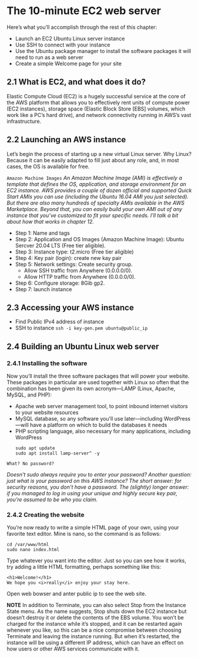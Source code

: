 # The 10-minute EC2 web server
Here’s what you’ll accomplish through the rest of this chapter:
- Launch an EC2 Ubuntu Linux server instance
- Use SSH to connect with your instance
- Use the Ubuntu package manager to install the software packages
it will need to run as a web server
- Create a simple Welcome page for your site

## 2.1 What is EC2, and what does it do?
Elastic Compute Cloud (EC2) is a hugely successful service at the core
of the AWS platform that allows you to effectively rent units of compute
power (EC2 instances), storage space (Elastic Block Store [EBS] volumes, which work like a PC’s hard drive), and network connectivity running in AWS’s vast infrastructure.

## 2.2 Launching an AWS instance
Let’s begin the process of starting up a new virtual Linux server. Why
Linux? Because it can be easily adapted to fill just about any role, and,
in most cases, the OS is available for free.


`Amazon Machine Images`
*An Amazon Machine Image (AMI) is effectively a template that defines the
OS, application, and storage environment for an EC2 instance. AWS provides a couple of dozen official and supported Quick Start AMIs you can use
(including the Ubuntu 16.04 AMI you just selected).
But there are also many hundreds of specialty AMIs available in the AWS
Marketplace. Beyond that, you can easily build your own AMI out of any
instance that you’ve customized to fit your specific needs. I’ll talk a bit about how that works in chapter 12.*

- Step 1: Name and tags
- Step 2: Application and OS Images (Amazon Machine Image): Ubuntu Sercver 20.04 LTS (Free tier aligible).
- Step 3: Instance type: t2.micro (Free tier aligible)
- Step 4: Key pair (login): create new kay pair
- Step 5: Network settings: Create security group. 
    + Allow SSH traffic from Anywhere (0.0.0.0/0). 
    + Allow HTTP traffic from Anywhere (0.0.0.0/0).
- Step 6: Configure storage: 8Gib gp2.
- Step 7: launch instance

## 2.3 Accessing your AWS instance
- Find Public IPv4 address of instance
- SSH to instance
`ssh -i key-gen.pem ubuntu@public_ip`

## 2.4 Building an Ubuntu Linux web server
### 2.4.1 Installing the software
Now you’ll install the three software packages that will power your website. These packages in particular are used
together with Linux so often that the combination has been given its
own acronym—LAMP (Linux, Apache, MySQL, and PHP):
- Apache web server management tool, to point inbound internet
visitors to your website resources
- MySQL database, so any software you’ll use later—including
WordPress—will have a platform on which to build the databases
it needs
- PHP scripting language, also necessary for many applications,
including WordPress
    ```
    sudo apt update
    sudo apt install lamp-server^ -y
    ```
`What? No password?`

*Doesn’t sudo always require you to enter your password? Another question:
just what is your password on this AWS instance?
The short answer: for security reasons, you don’t have a password. The
(slightly) longer answer: if you managed to log in using your unique and
highly secure key pair, you’re assumed to be who you claim.*

### 2.4.2 Creating the website
You’re now ready to write a simple HTML page of your own, using your
favorite text editor. Mine is nano, so the command is as follows:
```
cd /var/www/html
sudo nano index.html
```

Type whatever you want into the editor. Just so you can see how it works,
try adding a little HTML formatting, perhaps something like this:
```
<h1>Welcome!</h1>
We hope you <i>really</i> enjoy your stay here.
```
Open web bowser and anter public ip to see the web site.

**NOTE**
In addition to Terminate, you can also select Stop from the
Instance State menu. As the name suggests, Stop shuts down the EC2
instance but doesn’t destroy it or delete the contents of the EBS volume. You won’t be charged for the instance while it’s stopped, and it
can be restarted again whenever you like, so this can be a nice compromise between choosing Terminate and leaving the instance running.
But when it’s restarted, the instance will be using a different IP
address, which can have an effect on how users or other AWS services
communicate with it.